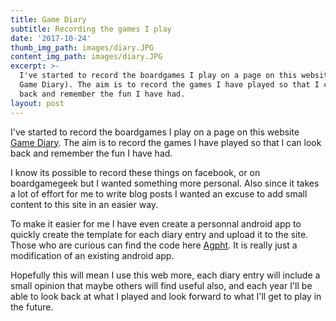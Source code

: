```yaml
---
title: Game Diary
subtitle: Recording the games I play
date: '2017-10-24'
thumb_img_path: images/diary.JPG
content_img_path: images/diary.JPG
excerpt: >-
  I've started to record the boardgames I play on a page on this website (see
  Game Diary). The aim is to record the games I have played so that I can look
  back and remember the fun I have had.
layout: post
---
```


I've started to record the boardgames I play on a page on this website [Game Diary](https://while-gaming-493f5.netlify.com/diary/). The aim is to record the games I have played so that I can look back and remember the fun I have had.

I know its possible to record these things on facebook, or on boardgamegeek but I wanted something more personal. Also since it takes a lot of effort for me to write blog posts I wanted an excuse to add small content to this site in an easier way.

To make it easier for me I have even create a personnal android app to quickly create the template for each diary entry and upload it to the site. Those who are curious can find the code here [Agpht](https://github.com/aidan-duggan/Agpht). It is really just a modification of an existing android app.

Hopefully this will mean I use this web more, each diary entry will include a small opinion that maybe others will find useful also, and each year I'll be able to look back at what I played and look forward to what I'll get to play in the future.
